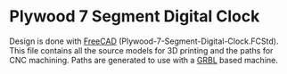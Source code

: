 # Plywood 7 Segment Digital Clock

Design is done with [FreeCAD](https://www.freecadweb.org/) (Plywood-7-Segment-Digital-Clock.FCStd). This file contains all the source models for 3D printing and the paths for CNC machining. Paths are generated to use with a [GRBL](https://github.com/gnea/grbl/wiki) based machine.
